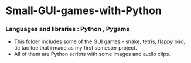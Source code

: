# Small-GUI-games-with-Python
### Languages and libraries : Python , Pygame

- This folder includes some of the GUI games - snake, tetris, flappy bird, tic tac toe that i made as my first semester project.
- All of them are Python scripts with some images and audio clips. 


